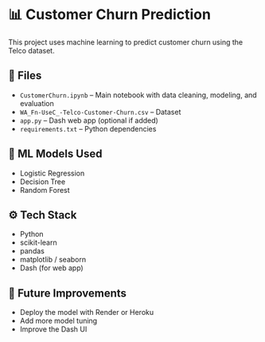 # 📊 Customer Churn Prediction

This project uses machine learning to predict customer churn using the Telco dataset.

## 📁 Files
- `CustomerChurn.ipynb` – Main notebook with data cleaning, modeling, and evaluation
- `WA_Fn-UseC_-Telco-Customer-Churn.csv` – Dataset
- `app.py` – Dash web app (optional if added)
- `requirements.txt` – Python dependencies

## 🧠 ML Models Used
- Logistic Regression
- Decision Tree
- Random Forest

## ⚙️ Tech Stack
- Python
- scikit-learn
- pandas
- matplotlib / seaborn
- Dash (for web app)

## 🚀 Future Improvements
- Deploy the model with Render or Heroku
- Add more model tuning
- Improve the Dash UI
